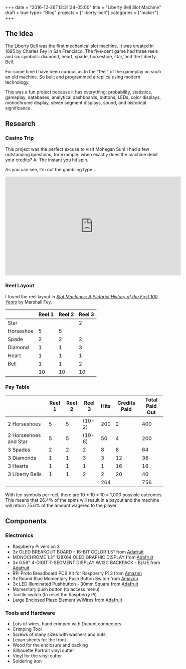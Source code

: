 +++
date = "2016-12-26T13:31:34-05:00"
title = "Liberty Bell Slot Machine"
draft = true
type= "Blog"
projects = ["liberty-bell"]
categories = ["maker"]
+++

## The Idea

The [Liberty Bell](http://bit.ly/2hrTtj6) was the first mechanical slot machine. It was created in 1895 by Charles Fey in San Francisco. The five-cent game had three reels and six symbols: diamond, heart, spade, horseshoe, star, and the Liberty Bell.

For some time I have been curious as to the "feel" of the gameplay on such an old machine. So built and programmed a replica using modern technology.

This was a fun project because it has everything: probability, statistics, gameplay, databases, analytical dashboards, buttons, LEDs, color displays, monochrome display, seven segment displays, sound, and historical significance.

## Research

### Casino Trip

This project was the perfect excuse to visit Mohegan Sun! I had a few outstanding questions, for example: when exactly does the machine debit your credits? A: The instant you hit spin.

As you can see, I'm not the gambling type...

<iframe width="560" height="315" src="https://www.youtube.com/embed/oe1jpN7Fwbo" frameborder="0" allowfullscreen></iframe>

### Reel Layout

I found the reel layout in [_Slot Machines: A Pictorial History of the First 100 Years_](http://a.co/6dcRtuM) by Marshall Fey.

|           | Reel 1 | Reel 2 | Reel 3 |
|-----------|--------|--------|--------|
| Star      |        |        | 2      |
| Horseshoe | 5      | 5      |        |
| Spade     | 2      | 2      | 2      |
| Diamond   | 1      | 1      | 3      |
| Heart     | 1      | 1      | 1      |
| Bell      | 1      | 1      | 2      |
|           | 10     | 10     | 10     |

### Pay Table

|                       | Reel 1 | Reel 2 | Reel 3 | Hits | Credits Paid | Total Paid Out |
|-----------------------|--------|--------|--------|--------------|--------------|------------------------|
| 2 Horseshoes          |    5   |    5   | (10-2) |          200 |       2      |                    400 |
| 2 Horseshoes and Star |    5   |    5   | (10-8) |           50 |       4      |                    200 |
| 3 Spades              |    2   |    2   |    2   |            8 |       8      |                     64 |
| 3 Diamonds            |    1   |    1   |    3   |            3 |      12      |                     36 |
| 3 Hearts              |    1   |    1   |    1   |            1 |      16      |                     16 |
| 3 Liberty Bells       |    1   |    1   |    2   |            2 |      20      |                     40 |
|                       |        |        |        |          264 |              |                    756 |

With ten symbols per reel, there are 10 * 10 * 10 = 1,000 possible outcomes. This means that 26.4% of the spins will result in a payout and the machine will return 75.6% of the amount wagered to the player.

## Components

### Electronics

* Raspberry Pi version 3
* 3x OLED BREAKOUT BOARD - 16-BIT COLOR 1.5" from [Adafruit](https://www.adafruit.com/products/1431)
* MONOCHROME 1.3" 128X64 OLED GRAPHIC DISPLAY from [Adafruit](https://www.adafruit.com/products/938)
* 3x 0.56" 4-DIGIT 7-SEGMENT DISPLAY W/I2C BACKPACK - BLUE from [Adafruit](https://www.adafruit.com/products/881)
* RPi Proto Breadboard PCB Kit for Raspberry Pi 3 from [Amazon](http://a.co/5hbnjhv)
* 3x Round Blue Momentary Push Button Switch from [Amazon](http://a.co/7TaxnVT)
* 3x LED Illuminated Pushbutton - 30mm Square from [Adafruit](https://www.adafruit.com/products/491)
* Momentary push button (to access menu)
* Tactile switch (to reset the Raspberry Pi)
* Large Enclosed Piezo Element w/Wires from [Adafruit](https://www.adafruit.com/products/1739)

### Tools and Hardware

* Lots of wires, hand crimped with Dupont connectors
* Crimping Tool
* Screws of many sizes with washers and nuts
* Lexan sheets for the front
* Wood for the enclosure and backing
* Silhouette Portrait vinyl cutter
* Vinyl for the vinyl cutter
* Soldering iron
